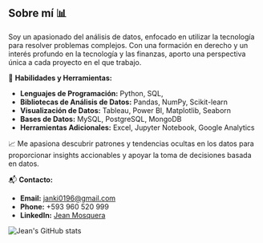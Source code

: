 ## Sobre mí 📊

Soy un apasionado del análisis de datos, enfocado en utilizar la tecnología para resolver problemas complejos. Con una formación en derecho y un interés profundo en la tecnología y las finanzas, aporto una perspectiva única a cada proyecto en el que trabajo.

🔧 **Habilidades y Herramientas:**
- **Lenguajes de Programación:** Python, SQL,
- **Bibliotecas de Análisis de Datos:** Pandas, NumPy, Scikit-learn
- **Visualización de Datos:** Tableau, Power BI, Matplotlib, Seaborn
- **Bases de Datos:** MySQL, PostgreSQL, MongoDB
- **Herramientas Adicionales:** Excel, Jupyter Notebook, Google Analytics

📈 Me apasiona descubrir patrones y tendencias ocultas en los datos para proporcionar insights accionables y apoyar la toma de decisiones basada en datos.

📬 **Contacto:**
- **Email:** [janki0196@gmail.com](janki0196@icloud.com)
- **Phone:** +593 960 520 999
- **LinkedIn:** [Jean Mosquera](https://www.linkedin.com/in/jean-mosquera-7323977127)

![Jean's GitHub stats](https://github-readme-stats.vercel.app/api?username=janki0196&show_icons=true&theme=radical)
